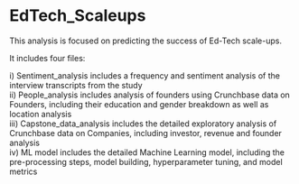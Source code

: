 # EdTech_Scaleups

This analysis is focused on predicting the success of Ed-Tech scale-ups. 

It includes four files: <br>

i) Sentiment_analysis includes a frequency and sentiment analysis of the interview transcripts from the study <br>
ii) People_analysis includes analysis of founders using Crunchbase data on Founders, including their education and gender breakdown as well as location analysis <br>
iii) Capstone_data_analysis includes the detailed exploratory analysis of Crunchbase data on Companies, including investor, revenue and founder analysis <br>
iv) ML model includes the detailed Machine Learning model, including the pre-processing steps, model building, hyperparameter tuning, and model metrics <br>
